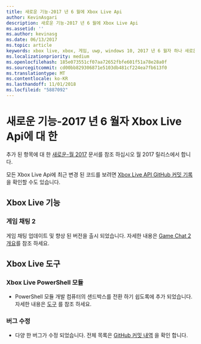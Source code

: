 ```yaml
---
title: 새로운 기능-2017 년 6 월에 Xbox Live Api
author: KevinAsgari
description: 새로운 기능-2017 년 6 월에 Xbox Live Api
ms.assetid: ''
ms.author: kevinasg
ms.date: 06/13/2017
ms.topic: article
keywords: xbox live, xbox, 게임, uwp, windows 10, 2017 년 6 월자 하나 새로운 기능, xbox
ms.localizationpriority: medium
ms.openlocfilehash: 185e073551cf07aa72652fbfe601f51a78e28a0f
ms.sourcegitcommit: cd00bb829306871e5103db481cf224ea7fb613f0
ms.translationtype: MT
ms.contentlocale: ko-KR
ms.lasthandoff: 11/01/2018
ms.locfileid: "5887092"
---
```

# <a name="whats-new-for-the-xbox-live-apis---june-2017"></a>새로운 기능-2017 년 6 월자 Xbox Live Api에 대 한

추가 된 항목에 대 한 [새로운-월 2017](1705-whats-new.md) 문서를 참조 하십시오 월 2017 릴리스에서 합니다.

모든 Xbox Live Api에 최근 변경 된 코드를 보려면 [Xbox Live API GitHub 커밋 기록](https://github.com/Microsoft/xbox-live-api/commits/master) 을 확인할 수도 있습니다.

## <a name="xbox-live-features"></a>Xbox Live 기능

### <a name="game-chat-2"></a>게임 채팅 2

게임 채팅 업데이트 및 향상 된 버전을 출시 되었습니다. 자세한 내용은 [Game Chat 2 개요](../multiplayer/chat/game-chat-2-overview.md)를 참조 하세요.

## <a name="xbox-live-tools"></a>Xbox Live 도구

### <a name="xbox-live-powershell-module"></a>Xbox Live PowerShell 모듈

* PowerShell 모듈 개발 컴퓨터의 샌드박스를 전환 하기 쉽도록에 추가 되었습니다. 자세한 내용은 [도구](../tools/tools.md) 를 참조 하세요.

### <a name="bug-fixes"></a>버그 수정

* 다양 한 버그가 수정 되었습니다. 전체 목록은 [GitHub 커밋 내역](https://github.com/Microsoft/xbox-live-api/commits/master) 을 확인 합니다.
